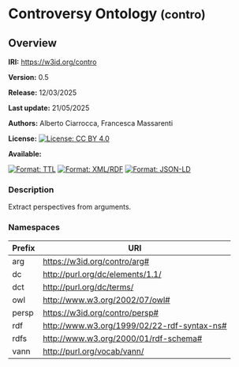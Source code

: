 <!--- This file was automatically generated - do not edit -->

<h1>Controversy Ontology <small>(contro)</small></h1>

## Overview

**IRI:** <https://w3id.org/contro>

**Version:** 0.5

**Release:** 12/03/2025

**Last update:** 21/05/2025

**Authors:** Alberto Ciarrocca, Francesca Massarenti

**License:** [![License: CC BY 4.0](https://img.shields.io/badge/-CC%20BY%204.0-lightgrey.svg?style=for-the-badge)](https://creativecommons.org/licenses/by/4.0/)

**Available:**

[![Format: TTL](https://img.shields.io/badge/Format-TTL-green.svg?style=for-the-badge)](https://w3id.org/contro.ttl)
[![Format: XML/RDF](https://img.shields.io/badge/Format-XML/RDF-red.svg?style=for-the-badge)](https://w3id.org/contro.owl)
[![Format: JSON-LD](https://img.shields.io/badge/Format-JSON--LD-blue.svg?style=for-the-badge)](https://w3id.org/contro.jsonld)

### Description
Extract perspectives from arguments.

### Namespaces

| Prefix | URI |
|--------|-----------|
| arg | <https://w3id.org/contro/arg#> |
| dc | <http://purl.org/dc/elements/1.1/> |
| dct | <http://purl.org/dc/terms/> |
| owl | <http://www.w3.org/2002/07/owl#> |
| persp | <https://w3id.org/contro/persp#> |
| rdf | <http://www.w3.org/1999/02/22-rdf-syntax-ns#> |
| rdfs | <http://www.w3.org/2000/01/rdf-schema#> |
| vann | <http://purl.org/vocab/vann/> |







